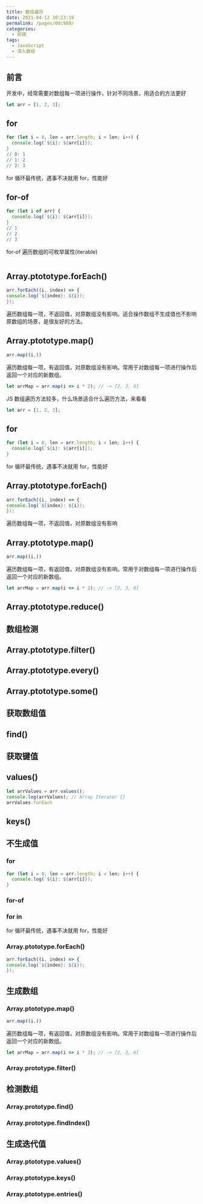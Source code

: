 ```yaml
---
title: 数组遍历
date: 2021-04-12 10:23:19
permalink: /pages/0dc989/
categories:
  - 前端
tags:
  - JavaScript
  - 深入数组
---
```

## 前言
开发中，经常需要对数组每一项进行操作，针对不同场景，用适合的方法更好
```javascript
let arr = [1, 2, 3];
```

## for
```javascript
for (let i = 0, len = arr.length; i < len; i++) {
  console.log(`${i}: ${arr[i]});
}
// 0: 1
// 1: 2
// 2: 3
```
for 循环最传统，遇事不决就用 for，性能好

## for-of
```javascript
for (let i of arr) {
  console.log(`${i}: ${arr[i]});
}
// 1
// 2
// 3
```
for-of 遍历数组的可枚举属性(iterable)
```javascript

```
## Array.ptototype.forEach()
```javascript
arr.forEach((i, index) => {
console.log(`${index}: ${i});
});
```
遍历数组每一项，不返回值，对原数组没有影响。适合操作数组不生成值也不影响原数组的场景，是很友好的方法。

## Array.ptototype.map()
```javascript
arr.map((i,))
```
遍历数组每一项，有返回值，对原数组没有影响。常用于对数组每一项进行操作后返回一个对应的新数组。
```javascript
let arrMap = arr.map(i => i * 2); // -> [2, 3, 6]
```




JS 数组遍历方法较多，什么场景适合什么遍历方法，来看看
```javascript
let arr = [1, 2, 3];
```

## for
```javascript
for (let i = 0, len = arr.length; i < len; i++) {
  console.log(`${i}: ${arr[i]});
}
```
for 循环最传统，遇事不决就用 for，性能好

## Array.ptototype.forEach()
```javascript
arr.forEach((i, index) => {
console.log(`${index}: ${i});
});
```
遍历数组每一项，不返回值，对原数组没有影响
## Array.ptototype.map()
```javascript
arr.map((i,))
```
遍历数组每一项，有返回值，对原数组没有影响。常用于对数组每一项进行操作后返回一个对应的新数组。
```javascript
let arrMap = arr.map(i => i * 2); // -> [2, 3, 6]
```

## Array.ptototype.reduce()

## 数组检测
## Array.ptototype.filter()

## Array.ptototype.every()

## Array.ptototype.some()

## 获取数组值
## find()

## 获取键值
## values()
```javascript
let arrValues = arr.values();
console.log(arrValues); // Array Iterator {}
arrValues.forEach
```
## keys()

## 不生成值
### for
```javascript
for (let i = 0, len = arr.length; i < len; i++) {
  console.log(`${i}: ${arr[i]});
}
```

### for-of

### for in

for 循环最传统，遇事不决就用 for，性能好

### Array.ptototype.forEach()
```javascript
arr.forEach((i, index) => {
console.log(`${index}: ${i});
});
```

###
## 生成数组
### Array.ptototype.map()
```javascript
arr.map((i,))
```
遍历数组每一项，有返回值，对原数组没有影响。常用于对数组每一项进行操作后返回一个对应的新数组。
```javascript
let arrMap = arr.map(i => i * 2); // -> [2, 3, 6]
```

### Array.prototype.filter()

## 检测数组
### Array.prototype.find()
### Array.prototype.findIndex()

## 生成迭代值
### Array.ptototype.values()
### Array.ptototype.keys()
### Array.ptototype.entries()
